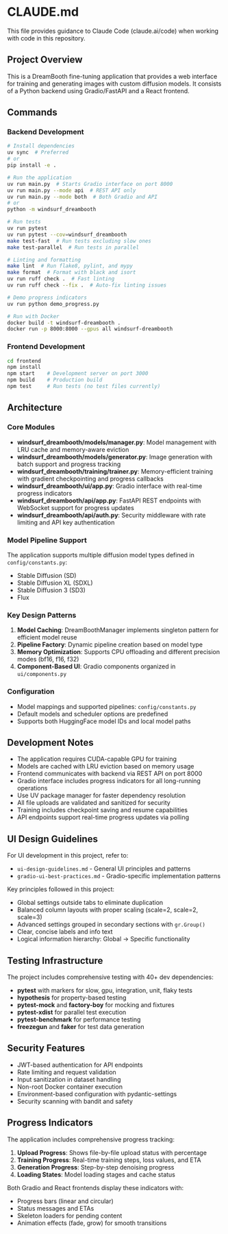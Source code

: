 # CLAUDE.md

This file provides guidance to Claude Code (claude.ai/code) when working with code in this repository.

## Project Overview

This is a DreamBooth fine-tuning application that provides a web interface for training and generating images with custom diffusion models. It consists of a Python backend using Gradio/FastAPI and a React frontend.

## Commands

### Backend Development
```bash
# Install dependencies
uv sync  # Preferred
# or
pip install -e .

# Run the application
uv run main.py  # Starts Gradio interface on port 8000
uv run main.py --mode api  # REST API only
uv run main.py --mode both  # Both Gradio and API
# or
python -m windsurf_dreambooth

# Run tests
uv run pytest
uv run pytest --cov=windsurf_dreambooth
make test-fast  # Run tests excluding slow ones
make test-parallel  # Run tests in parallel

# Linting and formatting
make lint  # Run flake8, pylint, and mypy
make format  # Format with black and isort
uv run ruff check .  # Fast linting
uv run ruff check --fix .  # Auto-fix linting issues

# Demo progress indicators
uv run python demo_progress.py

# Run with Docker
docker build -t windsurf-dreambooth .
docker run -p 8000:8000 --gpus all windsurf-dreambooth
```

### Frontend Development
```bash
cd frontend
npm install
npm start    # Development server on port 3000
npm build    # Production build
npm test     # Run tests (no test files currently)
```

## Architecture

### Core Modules
- **windsurf_dreambooth/models/manager.py**: Model management with LRU cache and memory-aware eviction
- **windsurf_dreambooth/models/generator.py**: Image generation with batch support and progress tracking
- **windsurf_dreambooth/training/trainer.py**: Memory-efficient training with gradient checkpointing and progress callbacks
- **windsurf_dreambooth/ui/app.py**: Gradio interface with real-time progress indicators
- **windsurf_dreambooth/api/app.py**: FastAPI REST endpoints with WebSocket support for progress updates
- **windsurf_dreambooth/api/auth.py**: Security middleware with rate limiting and API key authentication

### Model Pipeline Support
The application supports multiple diffusion model types defined in `config/constants.py`:
- Stable Diffusion (SD)
- Stable Diffusion XL (SDXL)
- Stable Diffusion 3 (SD3)
- Flux

### Key Design Patterns
1. **Model Caching**: DreamBoothManager implements singleton pattern for efficient model reuse
2. **Pipeline Factory**: Dynamic pipeline creation based on model type
3. **Memory Optimization**: Supports CPU offloading and different precision modes (bf16, f16, f32)
4. **Component-Based UI**: Gradio components organized in `ui/components.py`

### Configuration
- Model mappings and supported pipelines: `config/constants.py`
- Default models and scheduler options are predefined
- Supports both HuggingFace model IDs and local model paths

## Development Notes

- The application requires CUDA-capable GPU for training
- Models are cached with LRU eviction based on memory usage
- Frontend communicates with backend via REST API on port 8000
- Gradio interface includes progress indicators for all long-running operations
- Use UV package manager for faster dependency resolution
- All file uploads are validated and sanitized for security
- Training includes checkpoint saving and resume capabilities
- API endpoints support real-time progress updates via polling

## UI Design Guidelines

For UI development in this project, refer to:
- `ui-design-guidelines.md` - General UI principles and patterns
- `gradio-ui-best-practices.md` - Gradio-specific implementation patterns

Key principles followed in this project:
- Global settings outside tabs to eliminate duplication
- Balanced column layouts with proper scaling (scale=2, scale=2, scale=3)
- Advanced settings grouped in secondary sections with `gr.Group()`
- Clear, concise labels and info text
- Logical information hierarchy: Global → Specific functionality

## Testing Infrastructure

The project includes comprehensive testing with 40+ dev dependencies:
- **pytest** with markers for slow, gpu, integration, unit, flaky tests
- **hypothesis** for property-based testing
- **pytest-mock** and **factory-boy** for mocking and fixtures
- **pytest-xdist** for parallel test execution
- **pytest-benchmark** for performance testing
- **freezegun** and **faker** for test data generation

## Security Features

- JWT-based authentication for API endpoints
- Rate limiting and request validation
- Input sanitization in dataset handling
- Non-root Docker container execution
- Environment-based configuration with pydantic-settings
- Security scanning with bandit and safety

## Progress Indicators

The application includes comprehensive progress tracking:

1. **Upload Progress**: Shows file-by-file upload status with percentage
2. **Training Progress**: Real-time training steps, loss values, and ETA
3. **Generation Progress**: Step-by-step denoising progress
4. **Loading States**: Model loading stages and cache status

Both Gradio and React frontends display these indicators with:
- Progress bars (linear and circular)
- Status messages and ETAs
- Skeleton loaders for pending content
- Animation effects (fade, grow) for smooth transitions
